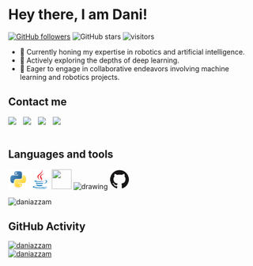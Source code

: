 # Hey there, I am Dani!
[![GitHub followers](https://img.shields.io/github/followers/daniazzam?style=social)](https://github.com/daniazzam?tab=followers)
![GitHub stars](https://img.shields.io/github/stars/daniazzam?style=social)
![visitors](https://komarev.com/ghpvc/?username=your-github-username&color=green)

- 🔭 Currently honing my expertise in robotics and artificial intelligence.
- 🌱 Actively exploring the depths of deep learning.
- 👯 Eager to engage in collaborative endeavors involving machine learning and robotics projects.

## Contact me
<p>
  <a href="mailto:azzam.dani333@gmail.com"><img width="30px" align="left" src="https://cdn.jsdelivr.net/npm/simple-icons@v3/icons/gmail.svg" /></a>
  <a href="mailto:dani.azzam@outlook.com"><img width="30px" align="left" src="https://cdn.jsdelivr.net/npm/simple-icons@v3/icons/microsoftoutlook.svg" /></a>
  <a href="https://linkedin.com/in/dani-azzam/"><img width="30px" align="left" src="https://cdn.jsdelivr.net/npm/simple-icons@v3/icons/linkedin.svg" /></a>
  <a href="https://www.instagram.com/danii_azzam/"><img width="30px" align="left" src="https://cdn.jsdelivr.net/npm/simple-icons@v3/icons/instagram.svg" /></a>
</p>
<br />
<br />

## Languages and tools
<p align="left">
  <img src="https://raw.githubusercontent.com/devicons/devicon/master/icons/python/python-original.svg" width="40" height="40" />
  <img src="https://github.com/devicons/devicon/blob/master/icons/java/java-original.svg" width="40" height="40" />
  <img src="https://upload.wikimedia.org/wikipedia/commons/b/bb/Ros_logo.svg" width="40" height="40" />
  <img src="https://upload.wikimedia.org/wikipedia/commons/thumb/5/53/OpenCV_Logo_with_text.png/195px-OpenCV_Logo_with_text.png" alt="drawing" width="40" height="40"/>
  <img src="https://raw.githubusercontent.com/devicons/devicon/master/icons/github/github-original.svg" width="40" height="40" />
</p>

<p align="left">
  <img src="https://github-readme-stats.vercel.app/api/top-langs?username=daniazzam&show_icons=true&locale=en&layout=compact" alt="daniazzam" />
</p>

## GitHub Activity
<a href="https://www.github.com/daniazzam"><img src="https://github-readme-streak-stats.herokuapp.com/?user=daniazzam" alt="daniazzam" /></a>
<br />
<a href="https://www.github.com/daniazzam"><img src="https://github-readme-stats.vercel.app/api?username=daniazzam" alt="daniazzam" /></a>

